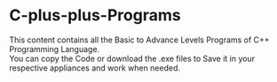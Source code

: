 # C-plus-plus-Programs
This content contains all the Basic to Advance Levels Programs of C++ Programming Language.
<br>
You can copy the Code or download the  .exe files to Save it in your respective appliances and work when needed.
